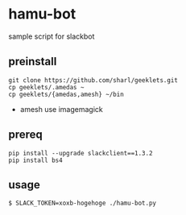 hamu-bot
========

sample script for slackbot

## preinstall
```
git clone https://github.com/sharl/geeklets.git
cp geeklets/.amedas ~
cp geeklets/{amedas,amesh} ~/bin
```

- amesh use imagemagick

## prereq
```
pip install --upgrade slackclient==1.3.2
pip install bs4
```

## usage

```
$ SLACK_TOKEN=xoxb-hogehoge ./hamu-bot.py
```

